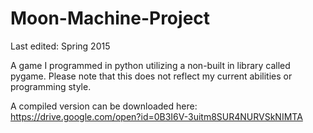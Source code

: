 # Moon-Machine-Project
Last edited: Spring 2015 

A game I programmed in python utilizing a non-built in library called pygame. 
Please note that this does not reflect my current abilities or programming style.

A compiled version can be downloaded here:
https://drive.google.com/open?id=0B3I6V-3uitm8SUR4NURVSkNIMTA
